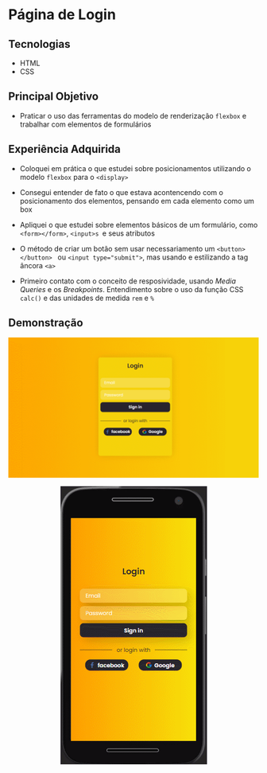 # Página de Login

## Tecnologias 
* HTML
* CSS

## Principal Objetivo 
* Praticar o uso das ferramentas do modelo de renderização ``flexbox`` e trabalhar com elementos de formulários

## Experiência Adquirida 
* Coloquei em prática o que estudei sobre posicionamentos utilizando o modelo ``flexbox`` para o ``<display>``

* Consegui entender de fato o que estava acontencendo com o posicionamento dos elementos, pensando em cada elemento como um box

* Apliquei o que estudei sobre elementos básicos de um formulário, como ``<form></form>``, ``<input>s ``e seus atributos

* O método de criar um botão sem usar necessariamento um ``<button></button> `` ou ``<input type="submit">``, mas usando e estilizando a tag âncora ``<a>``

* Primeiro contato com o conceito de resposividade, usando <em>Media Queries</em> e os <em>Breakpoints</em>. Entendimento sobre o uso da função CSS ``calc()`` e das unidades de medida ``rem`` e ``%``

## Demonstração
<p align="center">
  <img alt="Demo" src="demo-version2.gif">
</p>

<p align="center">
  <img alt="Demo" src="demo-mobile-version2.gif">
</p>